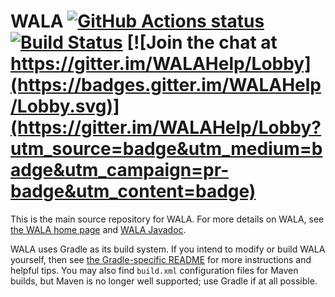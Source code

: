 WALA [![GitHub Actions status](https://github.com/wala/WALA/workflows/Continuous%20integration/badge.svg)](https://github.com/wala/WALA/actions?query=workflow%3A%22Continuous+integration%22) [![Build Status](https://travis-ci.org/wala/WALA.svg?branch=master)](https://travis-ci.org/wala/WALA) [![Join the chat at https://gitter.im/WALAHelp/Lobby](https://badges.gitter.im/WALAHelp/Lobby.svg)](https://gitter.im/WALAHelp/Lobby?utm_source=badge&utm_medium=badge&utm_campaign=pr-badge&utm_content=badge)
=====================

This is the main source repository for WALA.  For more details on WALA, see <a
href="http://wala.sourceforge.net">the WALA home page</a> and <a href="https://wala.github.io/javadoc">WALA Javadoc</a>.

WALA uses Gradle as its build system.  If you intend to modify or
build WALA yourself, then see [the Gradle-specific
README](README-Gradle.md) for more instructions and helpful tips.  You
may also find `build.xml` configuration files for Maven builds, but
Maven is no longer well supported; use Gradle if at all possible.
